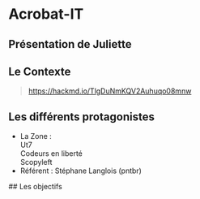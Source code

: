 # Acrobat-IT
## Présentation de Juliette
## Le Contexte
> https://hackmd.io/TlgDuNmKQV2Auhuqo08mnw
## Les différents protagonistes
<ul>
  <li>La Zone :</li>
Ut7</br>
Codeurs en liberté</br>
Scopyleft</br>
<li>Référent : Stéphane Langlois (pntbr)</li>
  </ul>  
## Les objectifs
